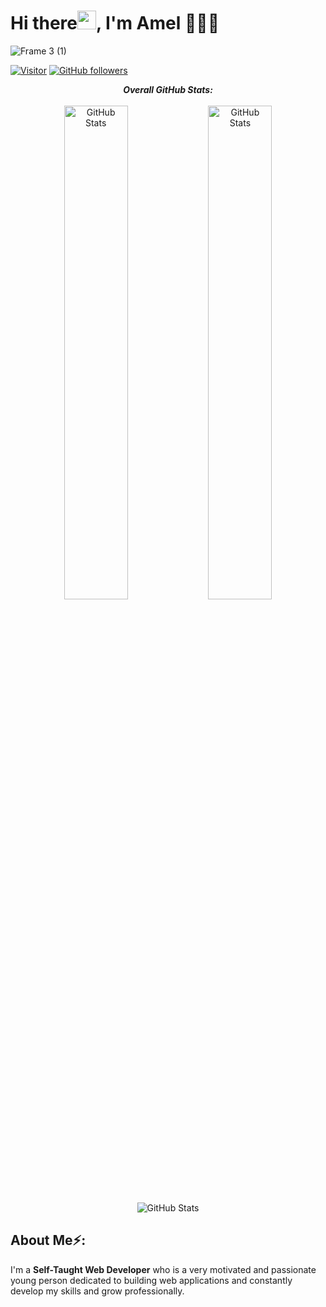 # Hi there<img src="https://raw.githubusercontent.com/MartinHeinz/MartinHeinz/master/wave.gif" width="30px">, I'm Amel 👨🏻‍💻

![Frame 3 (1)](https://user-images.githubusercontent.com/53909124/108820066-eff3d280-75bb-11eb-8d6a-79132be8c668.png)

[![Visitor](https://visitor-badge.laobi.icu/badge?page_id=ADEV-00)](https://github.com/ADEV-00) [![GitHub followers](https://img.shields.io/github/followers/ADEV-00.svg?style=social&label=Follow)](https://github.com/ADEV-00?tab=followers)

<p align="center">
  <b><em>Overall GitHub Stats:</em></b> <br/><br/>
  <img src="https://github-readme-streak-stats.herokuapp.com/?user=ADEV-00" alt="GitHub Stats" width="45%"/>
  <img src="https://github-readme-stats.vercel.app/api?username=ADEV-00&show_icons=true&theme=react" alt="GitHub Stats" width="45%"/><br/>
  <img src="https://github-readme-stats.vercel.app/api/top-langs/?username=ADEV-00&layout=compact)](https://github.com/ADEV-00/github-readme-stats" alt="GitHub Stats" />
</p>

<h2> About Me⚡:</h2>

I'm a **Self-Taught Web Developer** who is a very motivated and passionate young person dedicated to building web applications and constantly develop my skills and grow professionally.
